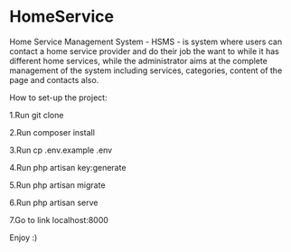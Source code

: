 # HomeService
Home Service Management System - HSMS - is system where users can contact a home service provider and do their job the want to while it has different home services, while the administrator aims at the complete management of the system including services, categories, content of the page and contacts also.

How to set-up the project:

 1.Run git clone <githublink>
 
 2.Run composer install
 
 3.Run cp .env.example .env
 
 4.Run php artisan key:generate
 
 5.Run php artisan migrate
 
 6.Run php artisan serve
 
 7.Go to link localhost:8000

Enjoy :)
